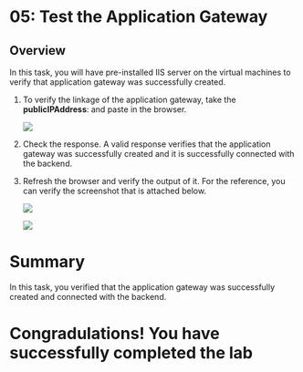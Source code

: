 # 05: Test the Application Gateway

## Overview

In this task, you will have pre-installed IIS server on the virtual machines to verify that application gateway was successfully created.

1. To verify the linkage of the application gateway, take the **publicIPAddress**: <inject key="PublicIPAddress"></inject> and paste in the browser.

      ![](../images/waf064.png)
     
1. Check the response. A valid response verifies that the application gateway was successfully created and it is successfully connected with the backend.

1. Refresh the browser and verify the output of it. For the reference, you can verify the screenshot that is attached below.
   
   ![](../images/waf047.png)
   
   ![](../images/waf046.png)
   

# Summary

 In this task, you verified that the application gateway was successfully created and connected with the backend.

# Congradulations! You have successfully completed the lab
